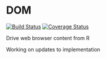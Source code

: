 # DOM

[![Build Status](https://travis-ci.org/pmur002/DOM.svg?branch=master)](https://travis-ci.org/pmur002/DOM)
[![Coverage Status](https://codecov.io/github/pmur002/DOM/coverage.svg?branch=master)](https://codecov.io/github/pmur002/DOM)

Drive web browser content from R

Working on updates to implementation 
